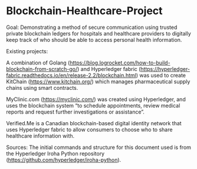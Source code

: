 # Blockchain-Healthcare-Project

Goal: Demonstrating a method of secure communication using trusted private blockchain ledgers for hospitals and healthcare providers to digitally keep track of who should be able to access personal health information. 

Existing projects: 

A combination of Golang (https://blog.logrocket.com/how-to-build-blockchain-from-scratch-go/) and Hyperledger fabric (https://hyperledger-fabric.readthedocs.io/en/release-2.2/blockchain.html) was used to create KitChain (https://www.kitchain.org/) which manages pharmaceutical supply chains using smart contracts.
	
MyClinic.com (https://myclinic.com/) was created using Hyperledger, and uses the blockchain system “to schedule appointments, review medical reports and request further investigations or assistance”.
	
Verified.Me is a Canadian blockchain-based digital identity network that uses Hyperledger fabric to allow consumers to choose who to share healthcare information with.

Sources: The initial commands and structure for this document used is from the Hyperledger Iroha Python repository (https://github.com/hyperledger/iroha-python).
